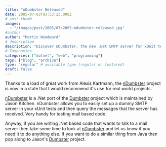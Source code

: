 ```yaml
---
title: "nDumbster Released"
date: 2005-07-03T03:53:23.000Z
# post thumb
images:
  - "/images/post/2005/07/2005-ndumbster-released.jpg"
#author
author: "Martin Woodward"
# description
description: "Discover nDumbster, the new .Net SMTP server for xUnit tests, ideal for testing mail functionality in your projects."
# Taxonomies
categories: ["dotnet", "web", "programming"]
tags: ["blog", "archive"]
type: "regular" # available type (regular or featured)
draft: false
---
```


Thanks to a load of great work from Alexis Kartmann, the [nDumbster](http://ndumbster.sourceforge.net/) project is now in a state that I would recommend it's use for real world projects.

[nDumbster](http://ndumbster.sourceforge.net/) is a .Net port of the [Dumbster](http://quintanasoft.com/dumbster/) project which is maintained by Jason Kitchen. nDumbster allows you to easily set up a dummy SMTP server in your xUnit tests and then query the messages that the server has received. Very handy for testing mail based code.

Anyway, if you are writing .Net based code that wants to talk to a mail server then take some time to look at [nDumbster](http://ndumbster.sourceforge.net/) and let us know if you need it to do anything else. If you want to do a similar thing from Java then pop along to Jason's [Dumbster](http://quintanasoft.com/dumbster/) project.
